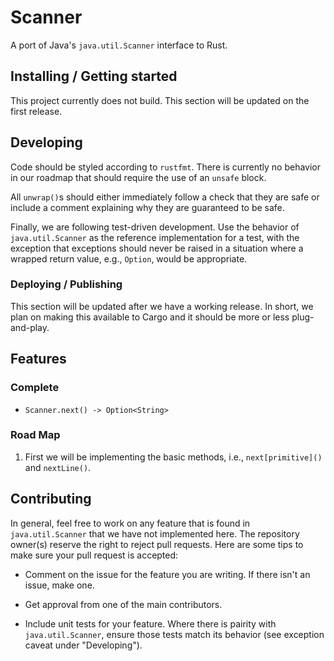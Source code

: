 # Scanner

A port of Java's `java.util.Scanner` interface to Rust.

## Installing / Getting started

This project currently does not build. This section will be updated on the
first release.

## Developing

Code should be styled according to `rustfmt`. There is currently no behavior
in our roadmap that should require the use of an `unsafe` block.

All `unwrap()`s should either immediately follow a check that they are safe or
include a comment explaining why they are guaranteed to be safe.

Finally, we are following test-driven development. Use the behavior of `java.util.Scanner` as the reference implementation for a test, with the exception that exceptions should never be raised in a situation where a wrapped return value, e.g., `Option`, would be appropriate.

### Deploying / Publishing

This section will be updated after we have a working release. In short, we plan on making this available to Cargo and it should be more or less plug-and-play.

## Features

### Complete

- `Scanner.next() -> Option<String>`

### Road Map

1. First we will be implementing the basic methods, i.e., `next[primitive]()`
and `nextLine()`.

## Contributing

In general, feel free to work on any feature that is found in `java.util.Scanner` that we have not implemented here. The repository owner(s) reserve the right to reject pull requests. Here are some tips to make sure your pull request is accepted:

- Comment on the issue for the feature you are writing. If there isn't an issue, make one.

- Get approval from one of the main contributors.

- Include unit tests for your feature. Where there is pairity with `java.util.Scanner`, ensure those tests match its behavior (see exception caveat under "Developing").
